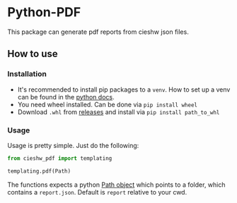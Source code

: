 # Python-PDF
This package can generate pdf reports from cieshw json files.
## How to use
### Installation
- It's recommended to install pip packages to a `venv`. How to set up a venv can be found in the [python docs](https://docs.python.org/3/library/venv.html).
- You need wheel installed. Can be done via `pip install wheel`
- Download `.whl` from [releases](https://github.com/technikamateur/Python-PDF/releases) and install via `pip install path_to_whl`
### Usage
Usage is pretty simple. Just do the following:
```python
from cieshw_pdf import templating

templating.pdf(Path)
```
The functions expects a python [Path object](https://docs.python.org/3/library/pathlib.html) which points to a folder, which contains a `report.json`. Default is `report` relative to your cwd.
